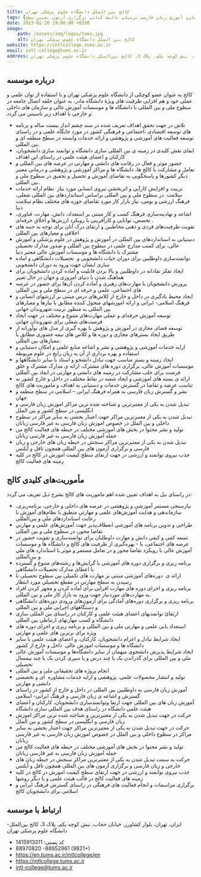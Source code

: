 ```yaml
---
title: کالج بین الملل دانشگاه علوم پزشکی تهران
tags: [آموزش زبان فارسی حضوری, آموزش زبان فارسی الکترونیکی همزمان, آموزش زبان فارسی ترمیک, تالیف کتاب, برگزاری آزمون تعیین سطح]
date: 2023-02-26 19:00:00 +0330
image: 
    path: /assets/img/logos/tums.jpg
    alt: کالج بین الملل دانشگاه علوم پزشکی تهران    
website: https://intlcollege.tums.ac.ir
email: intl-college@tums.ac.ir
address: ایران، تهران، بلوار کشاورز، خیابان حجاب، نبش کوچه یکم، پلاک 3، کالج بین‌الملل دانشگاه علوم پزشکی تهران
---
```


## درباره موسسه
کالج به عنوان عضو کوچکی از دانشگاه علوم پزشکی تهران و با استفاده از توان علمی و عملی خود و هم افزایی ظرفیت های ویژۀ دانشگاه مادر، به عنوان حلقه اتصال جامعه در سطوح ملی و بین المللی با دانشگاه ها و موسسات آموزش عالی و سازمان های داخلی و خارجی با اهداف زیر تاسیس می گردد:
-  تلاش در جهت تحقق اهداف تعریف شده در سند چشم انداز بیست ساله و برنامه های توسعه اقتصادی ،اجتماعی و فرهنگی کشور در مورد جایگاه علمی و در راستای توسعه فعالیت های آموزشی و پژوهشی و ارائه خدمات وابسته در سطح منطقه ای و بین المللی.
-  ایفای نقش کلیدی در زمینه ی بین المللی سازی دانشگاه و توانمند سازی دانشجویان، کارکنان و اعضای هیئت علمی در راستای این اهداف
-  حضور موثر و فعال در رقابت های دانشی و مهارتی در عرصه های بین المللی و تعامل و مشارکت با کالج ها، دانشگاه ها و مراکز آموزشی و پژوهشی و درمانی معتبر دیگر کشورها و پاسخگویی به تقاضای آموزش و تحصیل و تحقیق در سطوح ملی و بین المللی.
-  تربیت و افزایش کارآیی و اثربخشی نیروی انسانی مورد نیاز  نظام ارائه خدمات سلامت  در سطوح ملی و بین المللی براساس استانداردهای بین المللی شغلی، فرهنگ ارزشی و بومی، نیاز بازار کار مورد تقاضای حوزه هاي مختلف نظام سلامت دنیا
-  اشاعه و نهادینه‌سازی فرهنگ کسب و کار مبتنی بر استعداد، دانش، مهارت، فناوری، تخصص، توانایی و کارآفرینی با رویکرد ارزش‌ها و اخلاق حرفه‌ای .
-  تقویت ظرفیت‌های فردی و ذهنی مخاطبین و ارتقای درک آنان برای توجه به جنبه های اخلاقی و معیارهای بین المللی
-  دستیابی به استانداردهای بین المللی در آموزش و پژوهش در علوم پزشکی و آموزش عالی، برای کسب مدارج علمی در سطوح بین المللی و صدور مدارک تحصیلی مشترک با دانشگاه ها و موسسات آموزش عالی معتبر دنیا
-  توانمندسازی داوطلبین برای دوران حیات دانشجویی و  تحصیلات دانشگاهی و اماده سازی ایشان جهت ورود به دوران دانشجویی
-  ایجاد تفکر نقادانه در داوطلبین و بالا بردن قابلیت و آماده کردن دانشجویان برای هماهنگ شدن با دنیای امروزی و جهان در حال تغییر
-  پرورش دانشجویان با مهارت‌های رهبری و آماده کردن آن‌ها برای حضور در عرصه های اجتماعی، علمی و حرفه ای در سطح ملی و بین المللی
-  ایجاد محیط یادگیری در داخل و خارج از کلاس‌های درس مبتنی بر ارزشهای انسانی و فرهنگ اسلامی- ایرانی و ارائه اموزشهای متحول کننده مطابق با نیازها و معیارهای بین المللی به منظور تربیت شهروندان جهانی
-  توسعه آموزش حرفه‌ای و عملی مهارت‌های متنوع و مختلف در جهت ایجاد فرصت‌های شغلی برای شهروندان جهانی
-  توسعه فضای مجازی در آموزش و پژوهش با بهره گیری از مدل های نوآورانه از طریق ایجاد بسترهای مجازی و دوره ها و کلاس های نیمه حضوری مطابق با معیارهای بین المللی.
-  ارایه خدمات آموزشی و پژوهشی و نشر و اشاعه منابع علمی و امکان دستیابی و استفاده و بهره برداری از آن به زبان رایج در علوم مربوطه
-  ایجاد زمینه و بستر مناسب جهت تبادل دانشجو و استاد با سایر دانشگاهها و موسسات آموزش عالی، برگزاری دوره های مشترک، ارائه ی مدارک مشترک و خلق فرصت برای جلب مشارکت در زمینه های دانشی و مهارتی در ابعاد بین المللی
-  ارائه ی بسته های اموزشی و ایجاد شعبه در نقاط مختلف در داخل و خارج کشور به تناسب عرضه و تقاضا در گسترش خدمات و دستیابی به اهداف و ماموریت های کالج
-  نشر و گسترش زبان فارسی به همراه فرهنگ ایرانی – اسلامی در سطح منطقه و جهان
-  تبدیل شدن به یکی از معتبرترین و شناخته شده ترین مراکز اموزش زبان فارسی و انگلیسی در سطح کشور و بین الملل
-  تبدیل شدن به یکی از معتبرترین مراکز جهت اعتبار بخشی به سایر مراکز در سطوح داخلی و بین الملل در خصوص اموزش زبان فارسی به غیر فارسی زبانان
-  تولید و نشر محتوا در بخش های آموزشی مختلف در حیطه های فعالیت کالج من جمله آموزش زبان فارسی به غیر فارسی زبانان
-  تبدیل شدن به یکی از معتبرترین مراکز سنجش در حیطه زبان های خارجی و زبان فارسی و برگزاری آزمون های بین المللی همچون تافل و آیلتس
-  جذب نیروی توانمند و ارزشی در جهت ارتقای سطح کیفیت اموزش در کالج در کلیه زمینه های فعالیت کالج

## مأموریت‌های کلیدی کالج
در راستای نیل به اهداف تعیین شده اهم ماموريت های کالج بشرح ذيل تعریف می گردد:
- نیازسنجی مستمر آموزشی و پژوهشی در عرصه های داخلی و خارجی، برنامه‌ریزی، سازماندهی و هدایت آموزش‌های علمی و مهارتي منطبق با نظام‌های آموزش با رعایت استانداردهای ملي و بین‌المللی
- طراحی و تدوین برنامه های آموزشی انعطاف‌پذیر جهت آموزش‌های علمی و مهارتي تقاضا محور، در سطوح ملی و بین المللی
- تسعه کمی و کیفی دانش و مهارت داوطلبان برای توانمندسازی و تقویت حضور در عرصه های اجتماعی، با - بهره‌گیری از ظرفيت های کالج و دانشگاه ها و موسسات آموزش عالی با رویکرد تقاضا محور و در تعامل مستمر و موثر با استاندارد هاي ملي و بین‌المللی.
- برنامه ریزی و برگزاری دوره های آموزشی با گرایش‌ها و رشته‌های متنوع و گسترده با اعطای مدارک تحصیلات دانشگاهی
- ارائه ی  دوره‌های آموزشی مبتنی بر مهارت های تکمیلی بین سطوح تحصیلی تا رسيدن به سطح مهارتي در مقطع تحصيلي مورد انتظار 
- برنامه ریزی و اجرای دوره های مهارت افزایی برای آماده کردن و مجهز کردن افراد به مهارت‌های موردنیاز جهت ورود به بازار کار ملی و بین المللی.
- برنامه ریزی و برگزاری دوره‌های آمادگی برای آزمون‌های ورودی دوره‌های دانشگاهی و دستگاههای اجرایی ملی و بین المللی
- ارتقائ توانمدیهای اعضای هیئت علمی و کارکنان در راستای بین المللی سازی دانشگاه و کسب مهارتهای ارتباطی بین المللی
- استعداد یابی علمی و مهارتی ملی و بین المللی و برنامه ریزی و اجرای دوره های ویژه برای برترین های علمی و مهارتی
- ایجاد شرایط تبادل و اعزام دانشجویان، کارکنان، و اعضای هیئت علمی با سایر دانشگاه ها و موسسات اموزش عالی  داخل و خارج از کشور
- ایجاد شرایط پذیرش دانشجوی میهمان از سایر دانشگاه‌ها و موسسات آموزش عالی ملی و بین المللی برای گذراندن یک یا چند درس و یا سپری کردن یک یا چند نیمسال تحصیلی 
- انجام پروژه های تحقیقاتی ملی و بین المللی
- تولید و انتشار محصولات علمی، پژوهشی و ارایه خدمات مشاوره  ای و تخصصی دانشی و مهارتی
- آموزش زبان فارسی به داوطلبین بین المللی در داخل و خارج از کشور در راستای گسترش و اشاعه ی زبان فارسی و فرهنگ ایرانی- اسلامی
- آموزش زبان های بین المللی جهت ارتقا وتوانمندسازی دانشجویان، کارکنان و اعضای هیئت علمی دانشگاه در راستای هدف بین المللی سازی دانشگاه
- حرکت در جهت تبدیل شدن به یکی از معتبرترین و شناخته شده ترین مراکز اموزش زبان فارسی و انگلیسی در سطح کشور و بین الملل
- حرکت در جهت تبدیل شدن به یکی از معتبرترین مراکز جهت اعتبار بخشی به سایر مراکز در سطوح داخلی و بین الملل در خصوص اموزش زبان فارسی به غیر فارسی زبانان
- تولید و نشر محتوا در بخش های آموزشی مختلف در حیطه های فعالیت کالج من جمله آموزش زبان فارسی به غیر فارسی زبانان
- حرکت به سمت تبدیل شدن به یکی از معتبرترین مراکز سنجش در حیطه زبان های خارجی و زبان فارسی و برگزاری آزمون های بین المللی همچون تافل و آیلتس
- جذب نیروی توانمند و ارزشی در جهت ارتقای سطح کیفیت اموزش در کالج در کلیه زمینه های فعالیت کالج در قالب هیئت علمی و یا دیگر روشها
- برگزاری مراسمات و انجام فعالیت های فرهنگی در راستای گسترش فرهنگ ایرانی و اسلامی برای دانشجویان کالج

## ارتباط با موسسه
-ایران، تهران، بلوار کشاورز، خیابان حجاب، نبش کوچه یکم، پلاک 3، کالج بین‌الملل دانشگاه علوم پزشکی تهران
- کد پستی:  1415913311
- 88970820 -88952961 (9821+)
- https://en.tums.ac.ir/intlcollege/en
- https://intlcollege.tums.ac.ir
- intl-college@tums.ac.ir
